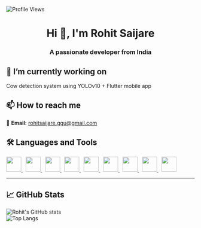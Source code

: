 ![Profile Views](https://komarev.com/ghpvc/?username=Rohit-Saijare&label=Profile%20views&color=0e75b6&style=flat)

<div align="center">

  <h1>Hi 👋, I'm Rohit Saijare</h1>
  <h3>A passionate developer from India</h3>

</div>


## 🔭 I’m currently working on  
Cow detection system using YOLOv10 + Flutter mobile app  
 
## 📫 How to reach me  
📩 **Email:** rohitsaijare.ggu@gmail.com  

## 🛠️ Languages and Tools

<a href="https://developer.mozilla.org/en-US/docs/Web/HTML" target="_blank">
  <img src="https://cdn.jsdelivr.net/gh/devicons/devicon/icons/html5/html5-original.svg" width="40"/>
</a> &nbsp;

<a href="https://developer.mozilla.org/en-US/docs/Web/CSS" target="_blank">
  <img src="https://cdn.jsdelivr.net/gh/devicons/devicon/icons/css3/css3-original.svg" width="40"/>
</a> &nbsp;

<a href="https://developer.mozilla.org/en-US/docs/Web/JavaScript" target="_blank">
  <img src="https://cdn.jsdelivr.net/gh/devicons/devicon/icons/javascript/javascript-original.svg" width="40"/>
</a> &nbsp;

<a href="https://www.python.org/" target="_blank">
  <img src="https://cdn.jsdelivr.net/gh/devicons/devicon/icons/python/python-original.svg" width="40"/>
</a> &nbsp;

<a href="https://firebase.google.com/" target="_blank">
  <img src="https://cdn.jsdelivr.net/gh/devicons/devicon/icons/firebase/firebase-plain.svg" width="40"/>
</a> &nbsp;

<a href="https://flutter.dev/" target="_blank">
  <img src="https://cdn.jsdelivr.net/gh/devicons/devicon/icons/flutter/flutter-original.svg" width="40"/>
</a> &nbsp;

<a href="https://www.mysql.com/" target="_blank">
  <img src="https://cdn.jsdelivr.net/gh/devicons/devicon/icons/mysql/mysql-original.svg" width="40"/>
</a> &nbsp;

<a href="https://git-scm.com/" target="_blank">
  <img src="https://cdn.jsdelivr.net/gh/devicons/devicon/icons/git/git-original.svg" width="40"/>
</a> &nbsp;

<a href="https://www.linux.org/" target="_blank">
  <img src="https://cdn.jsdelivr.net/gh/devicons/devicon/icons/linux/linux-original.svg" width="40"/>
</a>


---

## 📈 GitHub Stats  
![Rohit's GitHub stats](https://github-readme-stats.vercel.app/api?username=yourusername&show_icons=true&theme=github_dark)  
![Top Langs](https://github-readme-stats.vercel.app/api/top-langs/?username=yourusername&layout=compact&theme=github_dark)
